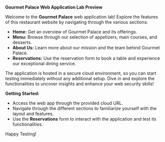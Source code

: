 **Gourmet Palace Web Application Lab Preview**

Welcome to the **Gourmet Palace** web application lab! Explore the features of this restaurant website by navigating through the various sections:

- **Home:** Get an overview of Gourmet Palace and its offerings.
- **Menu:** Browse through our selection of appetizers, main courses, and desserts.
- **About Us:** Learn more about our mission and the team behind Gourmet Palace.
- **Reservations:** Use the reservation form to book a table and experience our exceptional dining service.

The application is hosted in a secure cloud environment, so you can start testing immediately without any additional setup. Dive in and explore the functionalities to uncover insights and enhance your web security skills!

**Getting Started:**
- Access the web app through the provided cloud URL.
- Navigate through the different sections to familiarize yourself with the layout and features.
- Use the **Reservations** form to interact with the application and test its functionalities.

Happy Testing!